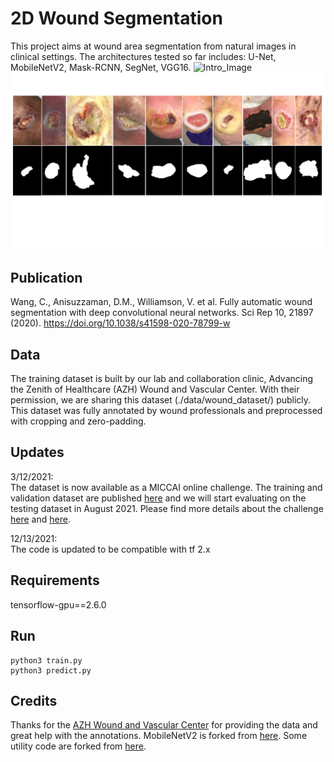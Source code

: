 # 2D Wound Segmentation
This project aims at wound area segmentation from natural images in clinical settings. The architectures tested so far includes: U-Net, MobileNetV2, Mask-RCNN, SegNet, VGG16.
![Intro_Image](https://raw.githubusercontent.com/Pele324/ChronicWoundSeg/master/figures/Intro.png)
![Dataset_Image](https://raw.githubusercontent.com/Pele324/ChronicWoundSeg/master/figures/Dataset.png)

## Publication
Wang, C., Anisuzzaman, D.M., Williamson, V. et al. Fully automatic wound segmentation with deep convolutional neural networks. Sci Rep 10, 21897 (2020). https://doi.org/10.1038/s41598-020-78799-w

## Data
The training dataset is built by our lab and collaboration clinic, Advancing the Zenith of Healthcare (AZH) Wound and Vascular Center. With their permission, we are sharing this dataset (./data/wound_dataset/) publicly. This dataset was fully annotated by wound professionals and preprocessed with cropping and zero-padding.  
  
## Updates 
3/12/2021:  
The dataset is now available as a MICCAI online challenge. The training and validation dataset are published [here](https://github.com/uwm-bigdata/wound-segmentation/tree/master/data/Foot%20Ulcer%20Segmentation%20Challenge) and we will start evaluating on the testing dataset in August 2021. Please find more details about the challenge [here](http://www.miccai.org/events/challenges/) and [here](https://fusc.grand-challenge.org/).  
  
12/13/2021:  
The code is updated to be compatible with tf 2.x

## Requirements
tensorflow-gpu==2.6.0
    
## Run
    python3 train.py
    python3 predict.py
  
## Credits
Thanks for the [AZH Wound and Vascular Center](https://azhcenters.com/) for providing the data and great help with the annotations. MobileNetV2 is forked from [here](https://github.com/bonlime/keras-deeplab-v3-plus). Some utility code are forked from [here](https://github.com/Yt-trium/DeepSeg3D/tree/master/utils).
